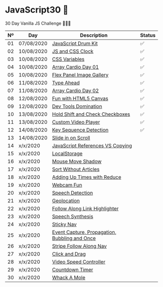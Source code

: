 # JavaScript30 💪
30 Day Vanilla JS Challenge 🚀🚀🚀

Nº | Day        | Description            | Status
--|-----------|------------------------|---
01|07/08/2020 |[JavaScript Drum Kit](https://github.com/IrynaSpyrydonova/JavaScript30/tree/master/01_JavaScript%20_Drum_Kit) | ✅
02|10/08/2020 |[JS and CSS Clock](https://github.com/IrynaSpyrydonova/JavaScript30/tree/master/02_JavaScript_JsClock) | ✅
03|10/08/2020 |[CSS Variables](https://github.com/IrynaSpyrydonova/JavaScript30/tree/master/03_JavaScript_CSS%20Variables) | ✅
04|10/08/2020 |[Array Cardio Day 01](https://github.com/IrynaSpyrydonova/JavaScript30/tree/master/04_JavaScript_Array_Cardio) | ✅
05|10/08/2020 |[Flex Panel Image Gallery](https://github.com/IrynaSpyrydonova/JavaScript30/tree/master/05_JavaScript_Image_Gallery) | ✅
06|11/08/2020 |[Type Ahead](https://github.com/IrynaSpyrydonova/JavaScript30/tree/master/06_JavaScript_Type_Ahead) | ✅
07|11/08/2020 |[Array Cardio Day 02](https://github.com/IrynaSpyrydonova/JavaScript30/tree/master/07_JavaScript_Array_Cardio2) | ✅
08|12/08/2020 |[Fun with HTML5 Canvas](https://github.com/IrynaSpyrydonova/JavaScript30/tree/master/08_JavaScript_Canvas) | ✅
09|12/08/2020 |[Dev Tools Domination](https://github.com/IrynaSpyrydonova/JavaScript30/tree/master/09_JavaScript_Dev%20_Tools_Domination) | ✅
10|13/08/2020 |[Hold Shift and Check Checkboxes](https://github.com/IrynaSpyrydonova/JavaScript30/tree/master/10_JavaScript_Hold%20Shift%20and%20Check%20Checkboxes) | ✅
11|13/08/2020 |[Custom Video Player](https://github.com/IrynaSpyrydonova/JavaScript30/tree/master/11_JavaScript_Custom%20Video%20Player) | ✅ 
12|14/08/2020 |[Key Sequence Detection]() | ✅
13|14/08/2020 |[Slide in on Scroll]() | 
14|x/x/2020 |[JavaScript References VS Copying]() | 
15|x/x/2020 |[LocalStorage]() | 
16|x/x/2020 |[Mouse Move Shadow]() | 
17|x/x/2020 |[Sort Without Articles]() | 
18|x/x/2020 |[Adding Up Times with Reduce]() | 
19|x/x/2020 |[Webcam Fun]() | 
20|x/x/2020 |[Speech Detection]() | 
21|x/x/2020 |[Geolocation]() | 
22|x/x/2020 |[Follow Along Link Highlighter]() | 
23|x/x/2020 |[Speech Synthesis]() | 
24|x/x/2020 |[Sticky Nav]() | 
25|x/x/2020 |[Event Capture, Propagation, Bubbling and Once]() | 
26|x/x/2020 |[Stripe Follow Along Nav]() | 
27|x/x/2020 |[Click and Drag]() | 
28|x/x/2020 |[Video Speed Controller]() | 
29|x/x/2020 |[Countdown Timer]() | 
30|x/x/2020 |[Whack A Mole]() | 
